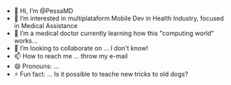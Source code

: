 - 👋 Hi, I’m @PessaMD
- 👀 I’m interested in multiplataform Mobile Dev in Health Industry, focused in Medical Assistance
- 🌱 I’m a medical doctor currently learning how this "computing world" works...
- 💞️ I’m looking to collaborate on ... I don't know!
- 📫 How to reach me ... throw my e-mail
- 😄 Pronouns: ...
- ⚡ Fun fact: ... Is it possible to teache new tricks to old dogs?

<!---
PessaMD/PessaMD is a ✨ special ✨ repository because its `README.md` (this file) appears on your GitHub profile.
You can click the Preview link to take a look at your changes.
--->
